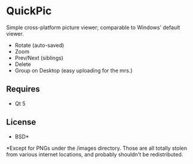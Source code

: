 QuickPic
========

Simple cross-platform picture viewer; comparable to Windows' default viewer.

* Rotate (auto-saved)
* Zoom
* Prev/Next (siblings)
* Delete
* Group on Desktop (easy uploading for the mrs.)

Requires
--------
* Qt 5

License
-------
* BSD*

*Except for PNGs under the /images directory. Those are all totally stolen from various internet locations, and probably shouldn't be redistributed.
